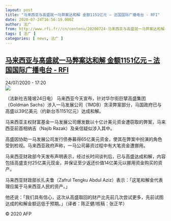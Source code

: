 ```yaml
---
layout: post
title: "马来西亚与高盛就一马弊案达和解 金额1151亿元 – 法国国际广播电台 - RFI"
date: 2020-07-24T16:56:19.000Z
author: 法广
from: http://www.rfi.fr//cn/contenu/20200724-马来西亚与高盛就一马弊案达和解-金额1151亿元
tags: [ 法广 ]
categories: [ news, 法广 ]
---
```

<!--1595609779000-->
[马来西亚与高盛就一马弊案达和解 金额1151亿元 – 法国国际广播电台 - RFI](http://www.rfi.fr//cn/contenu/20200724-%E9%A9%AC%E6%9D%A5%E8%A5%BF%E4%BA%9A%E4%B8%8E%E9%AB%98%E7%9B%9B%E5%B0%B1%E4%B8%80%E9%A9%AC%E5%BC%8A%E6%A1%88%E8%BE%BE%E5%92%8C%E8%A7%A3-%E9%87%91%E9%A2%9D1151%E4%BA%BF%E5%85%83)
------

<div>
<div>24/07/2020 - 17:20</div><img src="https://s.rfi.fr/media/display/858ce3a2-cdc6-11ea-8f69-005056a98db9/w:310/p:16x9/int0023b.200724232003.jpg"><div class="t-content__body u-clearfix"><div class="m-interstitial"></div><p>（法新社吉隆坡24日电）    马来西亚今天宣布，针对华尔街巨擘高盛集团（Goldman Sachs）涉入一马发展公司（1MDB）贪渎弊案部分，马国政府已与高盛以39亿美元（约新台币1151亿元）达成和解。</p><p>    马来西亚主权财富基金一马发展公司爆发数以十亿计美元资金遭窃取的弊案，马来西亚前首相纳吉（Najib Razak）及亲信疑似涉入其中。</p><p>    高盛因协助一马发展公司发行债券募得65亿美元资金，使其在弊案中扮演的角色受到检视。马来西亚政府声称，一马公司募资过程中有大笔资金遭挪用。</p><p>    马来西亚财政部今天发布声明表示，经过长时间谈判后，已与高盛达成和解，内容包括高盛支付25亿美元现金，并保证至少返还价值14亿美元以挪用资金购买的资产。</p><p>    马来西亚财政部长扎夫鲁（Zafrul Tengku Abdul Aziz）表示：「这笔和解金代表理应属于马来西亚人民的资产。」</p><p>    他还说：「我们具有信心，这次从高盛取回的财产比先前几次尝试更多，先前试图达成的和解金额远低于预期。」（译者：陈正健/核稿：张正芊）</p><p class="t-copyright">© 2020 AFP</p>        </div>
</div>
